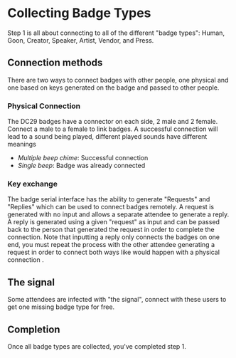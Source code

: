 # Collecting Badge Types
Step 1 is all about connecting to all of the different "badge types": Human, Goon, Creator, Speaker, Artist, Vendor, and Press. 

## Connection methods
There are two ways to connect badges with other people, one physical and one based on keys generated on the badge and passed to other people.

### Physical Connection
The DC29 badges have a connector on each side, 2 male and 2 female. Connect a male to a female to link badges. A successful connection will lead to a sound being played, different played sounds have different meanings

- *Multiple beep chime*: Successful connection
- *Single beep*: Badge was already connected

### Key exchange

The badge serial interface has the ability to generate "Requests" and "Replies" which can be used to connect badges remotely. A request is generated with no input and allows a separate attendee to generate a reply.
A reply is generated using a given "request" as input and can be passed back to the person that generated the request in order to complete the connection. Note that inputting a reply only connects the badges on one end, you must repeat the process with the other attendee generating a request in order to connect both ways like would happen with a physical connection	.


## The signal

Some attendees are infected with "the signal", connect with these users to get one missing badge type for free.

## Completion

Once all badge types are collected, you've completed step 1.
